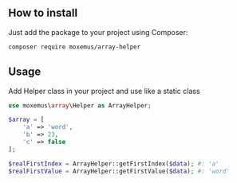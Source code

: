 ## How to install

Just add the package to your project using Composer:

```bash
composer require moxemus/array-helper
```


## Usage

Add Helper class in your project and use like a static class

```php
use moxemus\array\Helper as ArrayHelper;

$array = [
    'a' => 'word',
    'b' => 23,
    'c' => false
];

$realFirstIndex = ArrayHelper::getFirstIndex($data); #: 'a'
$realFirstValue = ArrayHelper::getFirstValue($data); #: 'word'
```